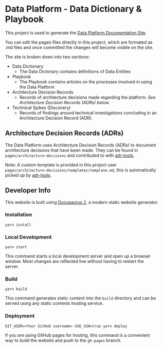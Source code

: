 # Data Platform - Data Dictionary & Playbook

This project is used to generate the [Data Platform Documentation Site](https://lbhackney-it.github.io/Data-Platform-Playbook/).

You can edit the pages files directly in this project, which are formated as .md files and once committed the changes will become visible on the site.

The site is broken down into two sections:

* Data Dictionary
  * The Data Dictonary contains definitions of Data Entities
* Playbook
  * The Playbook contains articles on the processes involved in using the Data Platform
* Architecture Decision Records
  * Records of architecture decisions made regarding the platform. *See Architecture Decision Records (ADRs) below*.
* Technical Spikes (Discovery)
  * Records of findings around technical investigations concluding in an Architecture Decision Record (ADR).

## Architecture Decision Records (ADRs)

The Data Platform uses Architecture Decision Records (ADRs) to document architecture decisions that have been made.
They can be found in `pages/architecture-decisions` and contributed to with
[adr-tools](https://github.com/npryce/adr-tools).

Note: A custom template is provided in this project user `pages/architecture-decisions/templates/template.md`, this is
automatically picked up by [adr-tools](https://github.com/npryce/adr-tools).

## Developer Info

This website is built using [Docusaurus 2](https://v2.docusaurus.io/), a modern static website generator.

### Installation

```console
yarn install
```

### Local Development

```console
yarn start
```

This command starts a local development server and open up a browser window. Most changes are reflected live without having to restart the server.

### Build

```console
yarn build
```

This command generates static content into the `build` directory and can be served using any static contents hosting service.

### Deployment

```console
GIT_USER=<Your GitHub username> USE_SSH=true yarn deploy
```

If you are using GitHub pages for hosting, this command is a convenient way to build the website and push to the `gh-pages` branch.

